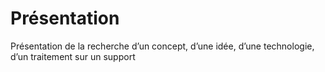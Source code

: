# Présentation
Présentation de la recherche d’un concept, d’une idée, d’une technologie, d’un traitement sur un support


